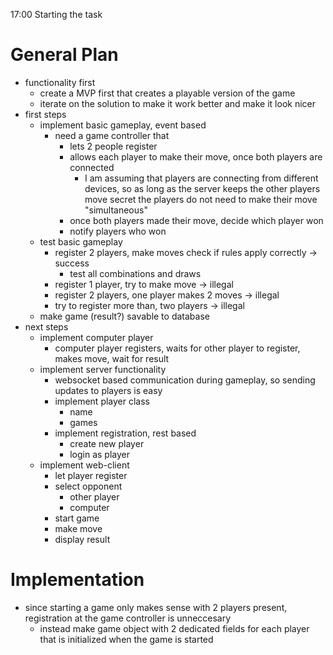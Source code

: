 17:00
Starting the task

# General Plan
* functionality first
    * create a MVP first that creates a playable version of the game
    * iterate on the solution to make it work better and make it look nicer 
* first steps
    * implement basic gameplay, event based
        * need a game controller that
            * lets 2 people register
            * allows each player to make their move, once both players are connected
                * I am assuming that players are connecting from different devices, so as long as the server keeps the other players move secret the players do not need to make their move "simultaneous"
            * once both players made their move, decide which player won
            * notify players who won
    * test basic gameplay
        * register 2 players, make moves check if rules apply correctly -> success
            * test all combinations and draws
        * register 1 player, try to make move -> illegal
        * register 2 players, one player makes 2 moves -> illegal
        * try to register more than, two players -> illegal
    * make game (result?) savable to database
* next steps
    * implement computer player
        * computer player registers, waits for other player to register, makes move, wait for result
    * implement server functionality
        * websocket based communication during gameplay, so sending updates to players is easy
        * implement player class
            * name
            * games
        * implement registration, rest based
            * create new player
            * login as player
    * implement web-client
        * let player register
        * select opponent
            * other player
            * computer
        * start game
        * make move
        * display result

# Implementation
* since starting a game only makes sense with 2 players present, registration at the game controller is unneccesary
    * instead make game object with 2 dedicated fields for each player that is initialized when the game is started
            
